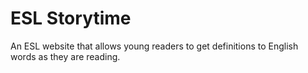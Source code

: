 # ESL Storytime
An ESL website that allows young readers to get definitions to English words as they are reading.
